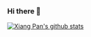 ### Hi there 👋

[![Xiang Pan's github stats](https://github-readme-stats.vercel.app/api?username=DengBoCong&include_all_commits=true&show_icons=true&hide_title=true&hide_border=true&count_private=true)](https://github.com/Xiang-Pan)
